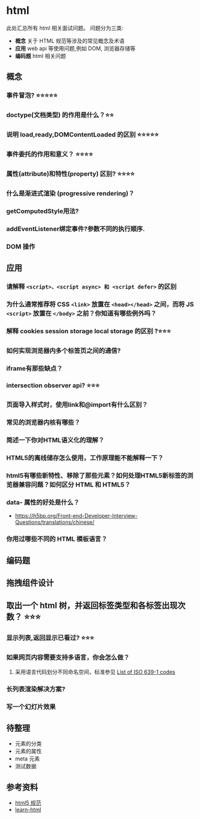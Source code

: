 
# html

此处汇总所有 html 相关面试问题。
问题分为三类:

* **概念** 关于 HTML 规范等涉及的常见概念及术语
* **应用** web api 等使用问题,例如 DOM, 浏览器存储等
* **编码题** html 相关问题

## 概念

### 事件冒泡? ⭐️⭐️⭐️⭐️⭐️


### doctype(文档类型) 的作用是什么？⭐️⭐️


### 说明 load,ready,DOMContentLoaded 的区别 ⭐️⭐️⭐️⭐️⭐️

### 事件委托的作用和意义？ ⭐️⭐️⭐️⭐️

### 属性(attribute)和特性(property) 区别? ⭐️⭐️⭐️⭐️


### 什么是渐进式渲染 (progressive rendering)？

### getComputedStyle用法?
### addEventListener绑定事件?参数不同的执行顺序.

### DOM 操作

## 应用

### 请解释 `<script>、<script async> 和 <script defer>` 的区别 

### 为什么通常推荐将 CSS `<link>` 放置在 `<head></head>` 之间，而将 JS `<script>` 放置在 `</body>` 之前？你知道有哪些例外吗？

### 解释 cookies session storage local storage 的区别 ?⭐️⭐️⭐️

### 如何实现浏览器内多个标签页之间的通信? 

### iframe有那些缺点？

### intersection observer api? ⭐️⭐️⭐️

### 页面导入样式时，使用link和@import有什么区别？

### 常见的浏览器内核有哪些？

### 简述一下你对HTML语义化的理解？

### HTML5的离线储存怎么使用，工作原理能不能解释一下？

### html5有哪些新特性、移除了那些元素？如何处理HTML5新标签的浏览器兼容问题？如何区分 HTML 和 HTML5？

### data- 属性的好处是什么？

-   <https://h5bp.org/Front-end-Developer-Interview-Questions/translations/chinese/>

### 你用过哪些不同的 HTML 模板语言？

## 编码题
## 拖拽组件设计

## 取出一个 html 树，并返回标签类型和各标签出现次数？ ⭐️⭐️⭐️

### 显示列表,返回显示已看过?  ⭐️⭐️⭐️


### 如果网页内容需要支持多语言，你会怎么做？

1. 采用语言代码划分不同命名空间，标准参见 [List of ISO 639-1 codes](https://en.wikipedia.org/wiki/List_of_ISO_639-1_codes)



### 长列表渲染解决方案?

### 写一个幻灯片效果


## 待整理

* 元素的分类
* 元素的属性
* meta 元素
* 测试数据


## 参考资料
* [html5 规范](https://html.spec.whatwg.org/)
* [learn-html](https://web.dev/learn/html)